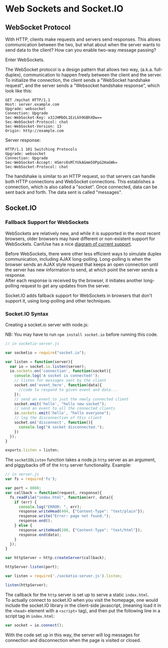 # Web Sockets and Socket.IO

## WebSocket Protocol

With HTTP, clients make requests and servers send responses.  This allows communication between the two, but what about when the server wants to send data to the client?  How can you enable two-way message passing?  

Enter WebSockets.

The WebSocket protocol is a design pattern that allows two way, (a.k.a. full-duplex), communication to happen freely between the client and the server.  To initialize the connection, the client sends a "WebSocket handshake request", and the server sends a "Websocket handshake response", which look like this:

```
GET /mychat HTTP/1.1
Host: server.example.com
Upgrade: websocket
Connection: Upgrade
Sec-WebSocket-Key: x3JJHMbDL1EzLkh9GBhXDw==
Sec-WebSocket-Protocol: chat
Sec-WebSocket-Version: 13
Origin: http://example.com
```

Server response:

```
HTTP/1.1 101 Switching Protocols
Upgrade: websocket
Connection: Upgrade
Sec-WebSocket-Accept: HSmrc0sMlYUkAGmm5OPpG2HaGWk=
Sec-WebSocket-Protocol: chat
```

The handshake is similar to an HTTP request, so that servers can handle both HTTP connections and WebSocket connections.  This establishes a connection, which is 
also called a "socket".  Once connected, data can be sent 
back and forth.  The data sent is called "messages".

## Socket.IO

### Fallback Support for WebSockets

WebSockets are relatively new, and while it is supported in the most recent browsers, older browsers may have different or non-existent support for WebSockets. CanIUse has a nice [diagram of current support][caniuse-websockets].

Before WebSockets, there were other less efficient ways to simulate duplex communication, including AJAX long-polling.  Long-polling is when the browser 
sends an AJAX style request that keeps an open connection until the server has new information to send, at which point the server sends a response.  
After each response is received by the browser, it initiates another
 long-polling request to get any updates from the server.  
 
Socket.IO adds fallback support for WebSockets in browsers that don't 
support it, using long-polling and other techniques.

[caniuse-websockets]: http://caniuse.com/websockets

### Socket.IO Syntax

Creating a socket.io server with node.js:

NB: You may have to run `npm install socket.io` before running this code.

```javascript
// in socketio-server.js

var socketio = require("socket.io");

var listen = function(server){
  var io = socket.io.listen(server);
  io.sockets.on('connection', function(socket){
    console.log('A socket is connected!');
    // listen for messages sent by the client
    socket.on('event_here', function(data){
      //code to respond to given event and data...
    });
    // send an event to just the newly connected client
    socket.emit('hello', "hello new socket");
    // send an event to all the connected clients
    io.sockets.emit('hello', "hello everyone");
    // log the disconnection of this client
    socket.on('disconnect', function(){
      console.log("A socket disconnected.");
    })
  }); 
}

exports.listen = listen;

```

The `socketIOListen` function takes a node.js `http` server as an 
argument, and piggybacks off of the `http` server functionality.
Example:

```javascript
// in server.js
var fs = require('fs');

var port = 8080;
var callback = function(request, response){
  fs.readFile("index.html", function(err, data){
    if (err) {
      console.log("ERROR: ", err);
      response.writeHead(404, {"Content-Type": "text/plain"});
      response.write("Error: page not found.");
      response.end();
    } else {
      response.writeHead(200, {"Content-Type": "text/html"});
      response.end(data);
    }
  });
}

var httpServer = http.createServer(callback);

httpServer.listen(port);

var listen = require('./socketio-server.js').listen;

listen(httpServer);

```

The callback for the `http` server is set up to serve a static `index.html`.  
To actually connect to 
socket.IO when you visit the homepage, one would include the socket.IO library 
in the client-side javascript, (meaning load it in the `<head>` element with a 
  `<script>` tag), and then put the following line in a script tag in 
 `index.html`:
    
```javascript
var socket = io.connect();
```
With the code set up in this way, the server will log messages for connection and 
disconnection when the page is visited or closed.

